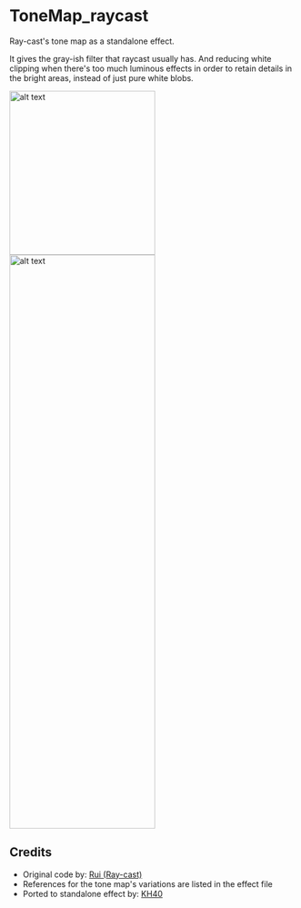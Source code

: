 # ToneMap_raycast
Ray-cast's tone map as a standalone effect.

It gives the gray-ish filter that raycast usually has. And reducing white clipping when there's too much luminous effects in order to retain details in the bright areas, instead of just pure white blobs.

<img src="https://i.imgur.com/EXWZsEK.jpg" alt="alt text" width="256" height="288">

<img src="https://i.imgur.com/95RQkG5.jpg" alt="alt text" width="256" height="1008">

## Credits
- Original code by: [Rui (Ray-cast)](https://twitter.com/Rui_cg)
- References for the tone map's variations are listed in the effect file
- Ported to standalone effect by: [KH40](https://twitter.com/khoast40)
